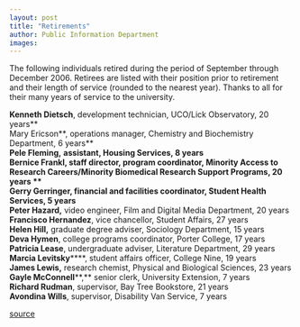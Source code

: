 ```yaml
---
layout: post
title: "Retirements"
author: Public Information Department
images:
---
```


The following individuals retired during the period of September through December 2006. Retirees are listed with their position prior to retirement and their length of service (rounded to the nearest year). Thanks to all for their many years of service to the university.

**Kenneth Dietsch**, development technician, UCO/Lick Observatory, 20 years**  
Mary Ericson**, operations manager, Chemistry and Biochemistry Department, 6 years**   
**Pele Fleming,** **assistant, Housing Services, 8 years  
**Bernice Frankl,** staff director, program coordinator, Minority Access to Research Careers/Minority Biomedical Research Support Programs, 20 years **  
**Gerry Gerringer,** **financial and facilities coordinator, Student Health Services, 5 years**   
Peter Hazard,** video engineer, Film and Digital Media Department, 20 years  
**Francisco Hernandez**, vice chancellor, Student Affairs, 27 years  
**Helen Hill,** graduate degree adviser, Sociology Department, 15 years   
**Deva Hymen**, college programs coordinator, Porter College, 17 years   
**Patricia Lease**, undergraduate adviser, Literature Department, 29 years  
**Marcia Levitsky******, student affairs officer, College Nine, 19 years   
**James Lewis,** research chemist, Physical and Biological Sciences, 23 years  
**Gayle McConnell****,** senior clerk, University Extension, 7 years   
**Richard Rudman**, supervisor, Bay Tree Bookstore, 21 years   
**Avondina Wills**, supervisor, Disability Van Service, 7 years  

[source](http://www1.ucsc.edu/currents/06-07/01-29/retirements.asp "Permalink to retirements")
